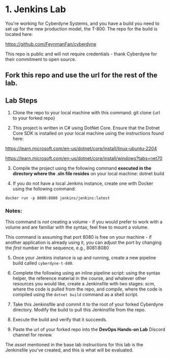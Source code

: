 # 1. Jenkins Lab

You're working for Cyberdyne Systems, and you have a build you need to set up for the new production model, the T-800.
The repo for the build is located here: 

https://github.com/FeynmanFan/cyberdyne

This repo is public and will not require credentials - thank Cyberdyne for their commitment to open source.

## Fork this repo and use the url for the rest of the lab.

## Lab Steps
1. Clone the repo to your local machine with this command:
git clone {url to your forked repo}

2. This project is written in C# using DotNet Core. Ensure that the Dotnet Core SDK is installed on your local machine using the instructions found here:

https://learn.microsoft.com/en-us/dotnet/core/install/linux-ubuntu-2204

https://learn.microsoft.com/en-us/dotnet/core/install/windows?tabs=net70

3. Compile the project using the following command **executed in the directory where the .sln file resides** on your local machine:
dotnet build

4. If you do not have a local Jenkins instance, create one with Docker using the following command:

`docker run -p 8080:8080 jenkins/jenkins:latest`

### Notes: 
This command is *not* creating a volume - if you would prefer to work with a volume and are familiar with the syntax, feel free to mount a volume.

This command is assuming that port 8080 is free on your machine - if another application is already using it, you can adjust the port by changing the *first* number in the sequence, e.g., 8081:8080

5. Once your Jenkins instance is up and running, create a new pipeline build called `cyberdyne-t-800`.

6. Complete the following using an inline pipeline script: using the syntax helper, the reference material in the course, and whatever other resources you would like, create a Jenkinsfile with two stages: *scm*, where the code is pulled from the repo, and *compile*, where the code is compiled using the `dotnet build` command as a shell script. 

7. Take this Jenkinsfile and commit it to the root of your forked Cyberdyne directory. Modify the build to pull this Jenkinsfile from the repo.

8. Execute the build and verify that it succeeds.

9. Paste the url of your forked repo into the **DevOps Hands-on Lab** Discord channel for review.

The *asset* mentioned in the base lab instructions for this lab is the Jenkinsfile you've created, and this is what will be evaluated.